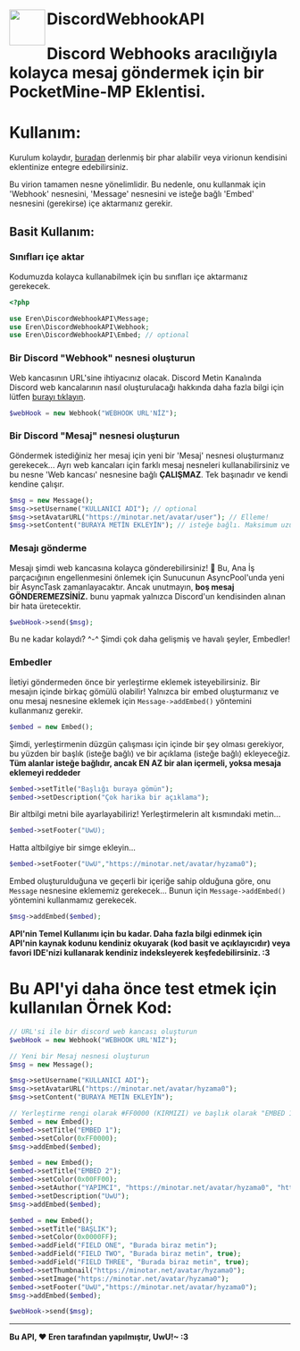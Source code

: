 <h1>DiscordWebhookAPI<img src="https://www.freepnglogos.com/uploads/discord-logo-png/discord-logo-logodownload-download-logotipos-1.png" height="64" width="64" align="left"></img>&nbsp;
<br />

Discord Webhooks aracılığıyla kolayca mesaj göndermek için bir PocketMine-MP Eklentisi.

# Kullanım:
Kurulum kolaydır, [buradan](eklenicek) derlenmiş bir phar alabilir veya virionun kendisini eklentinize entegre edebilirsiniz.

Bu virion tamamen nesne yönelimlidir. Bu nedenle, onu kullanmak için 'Webhook' nesnesini, 'Message' nesnesini ve isteğe bağlı 'Embed' nesnesini (gerekirse) içe aktarmanız gerekir.

## Basit Kullanım:
### Sınıfları içe aktar
Kodumuzda kolayca kullanabilmek için bu sınıfları içe aktarmanız gerekecek.
```php
<?php

use Eren\DiscordWebhookAPI\Message;
use Eren\DiscordWebhookAPI\Webhook;
use Eren\DiscordWebhookAPI\Embed; // optional
```
### Bir Discord "Webhook" nesnesi oluşturun
Web kancasının URL'sine ihtiyacınız olacak. Discord Metin Kanalında Discord web kancalarının nasıl oluşturulacağı hakkında daha fazla bilgi için lütfen [burayı tıklayın](https://support.discordapp.com/hc/en-us/articles/228383668-Intro-to-Webhooks).
```php
$webHook = new Webhook("WEBHOOK URL'NİZ");
```
### Bir Discord "Mesaj" nesnesi oluşturun
Göndermek istediğiniz her mesaj için yeni bir 'Mesaj' nesnesi oluşturmanız gerekecek... Ayrı web kancaları için farklı mesaj nesneleri kullanabilirsiniz ve bu nesne 'Web kancası' nesnesine bağlı **ÇALIŞMAZ**. Tek başınadır ve kendi kendine çalışır.
```php
$msg = new Message();
$msg->setUsername("KULLANICI ADI"); // optional
$msg->setAvatarURL("https://minotar.net/avatar/user"); // Elleme!
$msg->setContent("BURAYA METİN EKLEYİN"); // isteğe bağlı. Maksimum uzunluk 2000 karakterdir, sınır discord tarafından belirlenir, bu nedenle bu API içinde sabit kodlanmamıştır
```
### Mesajı gönderme
Mesajı şimdi web kancasına kolayca gönderebilirsiniz! :tada: Bu, Ana İş parçacığının engellenmesini önlemek için Sunucunun AsyncPool'unda yeni bir AsyncTask zamanlayacaktır. Ancak unutmayın, **boş mesaj GÖNDEREMEZSİNİZ.** bunu yapmak yalnızca Discord'un kendisinden alınan bir hata üretecektir.
```php
$webHook->send($msg);
```
Bu ne kadar kolaydı? ^-^ Şimdi çok daha gelişmiş ve havalı şeyler, Embedler!
### Embedler
İletiyi göndermeden önce bir yerleştirme eklemek isteyebilirsiniz. Bir mesajın içinde birkaç gömülü olabilir! Yalnızca bir embed oluşturmanız ve onu mesaj nesnesine eklemek için `Message->addEmbed()` yöntemini kullanmanız gerekir.
```php
$embed = new Embed();
```
Şimdi, yerleştirmenin düzgün çalışması için içinde bir şey olması gerekiyor, bu yüzden bir başlık (isteğe bağlı) ve bir açıklama (isteğe bağlı) ekleyeceğiz. **Tüm alanlar isteğe bağlıdır, ancak EN AZ bir alan içermeli, yoksa mesaja eklemeyi reddeder**
```php
$embed->setTitle("Başlığı buraya gömün");
$embed->setDescription("Çok harika bir açıklama");
```
Bir altbilgi metni bile ayarlayabiliriz! Yerleştirmelerin alt kısmındaki metin...
```php
$embed->setFooter("UwU);
```
Hatta altbilgiye bir simge ekleyin...
```php
$embed->setFooter("UwU","https://minotar.net/avatar/hyzama0");
```
Embed oluşturulduğuna ve geçerli bir içeriğe sahip olduğuna göre, onu `Message` nesnesine eklememiz gerekecek... Bunun için `Message->addEmbed()` yöntemini kullanmamız gerekecek.
```php
$msg->addEmbed($embed);
```
**API'nin Temel Kullanımı için bu kadar. Daha fazla bilgi edinmek için API'nin kaynak kodunu kendiniz okuyarak (kod basit ve açıklayıcıdır) veya favori IDE'nizi kullanarak kendiniz indeksleyerek keşfedebilirsiniz. :3**
# Bu API'yi daha önce test etmek için kullanılan Örnek Kod:
```php
// URL'si ile bir discord web kancası oluşturun
$webHook = new Webhook("WEBHOOK URL'NİZ");

// Yeni bir Mesaj nesnesi oluşturun
$msg = new Message();

$msg->setUsername("KULLANICI ADI");
$msg->setAvatarURL("https://minotar.net/avatar/hyzama0");
$msg->setContent("BURAYA METİN EKLEYİN");

// Yerleştirme rengi olarak #FF0000 (KIRMIZI) ve başlık olarak "EMBED 1" olan bir yerleştirme nesnesi oluşturun
$embed = new Embed();
$embed->setTitle("EMBED 1");
$embed->setColor(0xFF0000);
$msg->addEmbed($embed);

$embed = new Embed();
$embed->setTitle("EMBED 2");
$embed->setColor(0x00FF00);
$embed->setAuthor("YAPIMCI", "https://minotar.net/avatar/hyzama0", "https://minotar.net/avatar/hyzama0");
$embed->setDescription("UwU");
$msg->addEmbed($embed);

$embed = new Embed();
$embed->setTitle("BAŞLIK");
$embed->setColor(0x0000FF);
$embed->addField("FIELD ONE", "Burada biraz metin");
$embed->addField("FIELD TWO", "Burada biraz metin", true);
$embed->addField("FIELD THREE", "Burada biraz metin", true);
$embed->setThumbnail("https://minotar.net/avatar/hyzama0");
$embed->setImage("https://minotar.net/avatar/hyzama0");
$embed->setFooter("UwU","https://minotar.net/avatar/hyzama0");
$msg->addEmbed($embed);

$webHook->send($msg);
```
-----
**Bu API, :heart: Eren tarafından yapılmıştır, UwU!~ :3**
